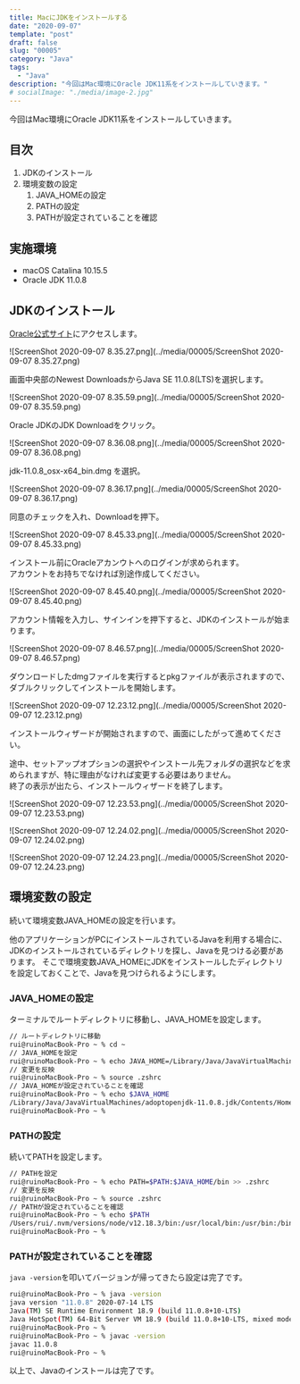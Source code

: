 ```yaml
---
title: MacにJDKをインストールする
date: "2020-09-07"
template: "post"
draft: false
slug: "00005"
category: "Java"
tags:
  - "Java"
description: "今回はMac環境にOracle JDK11系をインストールしていきます。"
# socialImage: "./media/image-2.jpg"
---
```


今回はMac環境にOracle JDK11系をインストールしていきます。

## 目次

1. JDKのインストール
2. 環境変数の設定
   1. JAVA_HOMEの設定
   2. PATHの設定
   3. PATHが設定されていることを確認

## 実施環境

- macOS Catalina 10.15.5
- Oracle JDK 11.0.8

## JDKのインストール

[Oracle公式サイト](https://www.oracle.com/java/technologies/)にアクセスします。  

![ScreenShot 2020-09-07 8.35.27.png](../media/00005/ScreenShot 2020-09-07 8.35.27.png)

画面中央部のNewest DownloadsからJava SE 11.0.8(LTS)を選択します。  

![ScreenShot 2020-09-07 8.35.59.png](../media/00005/ScreenShot 2020-09-07 8.35.59.png)

Oracle JDKのJDK Downloadをクリック。  

![ScreenShot 2020-09-07 8.36.08.png](../media/00005/ScreenShot 2020-09-07 8.36.08.png)

jdk-11.0.8_osx-x64_bin.dmg を選択。  

![ScreenShot 2020-09-07 8.36.17.png](../media/00005/ScreenShot 2020-09-07 8.36.17.png)

同意のチェックを入れ、Downloadを押下。

![ScreenShot 2020-09-07 8.45.33.png](../media/00005/ScreenShot 2020-09-07 8.45.33.png)

インストール前にOracleアカンウトへのログインが求められます。  
アカウントをお持ちでなければ別途作成してください。  

![ScreenShot 2020-09-07 8.45.40.png](../media/00005/ScreenShot 2020-09-07 8.45.40.png)

アカウント情報を入力し、サインインを押下すると、JDKのインストールが始まります。  

![ScreenShot 2020-09-07 8.46.57.png](../media/00005/ScreenShot 2020-09-07 8.46.57.png)

ダウンロードしたdmgファイルを実行するとpkgファイルが表示されますので、ダブルクリックしてインストールを開始します。

![ScreenShot 2020-09-07 12.23.12.png](../media/00005/ScreenShot 2020-09-07 12.23.12.png)

インストールウィザードが開始されますので、画面にしたがって進めてください。

途中、セットアップオプションの選択やインストール先フォルダの選択などを求められますが、特に理由がなければ変更する必要はありません。  
終了の表示が出たら、インストールウィザードを終了します。  

![ScreenShot 2020-09-07 12.23.53.png](../media/00005/ScreenShot 2020-09-07 12.23.53.png)

![ScreenShot 2020-09-07 12.24.02.png](../media/00005/ScreenShot 2020-09-07 12.24.02.png)

![ScreenShot 2020-09-07 12.24.23.png](../media/00005/ScreenShot 2020-09-07 12.24.23.png)

## 環境変数の設定

続いて環境変数JAVA_HOMEの設定を行います。  

他のアプリケーションがPCにインストールされているJavaを利用する場合に、JDKのインストールされているディレクトリを探し、Javaを見つける必要があります。
そこで環境変数JAVA_HOMEにJDKをインストールしたディレクトリを設定しておくことで、Javaを見つけられるようにします。  

### JAVA_HOMEの設定

ターミナルでルートディレクトリに移動し、JAVA_HOMEを設定します。  

``` bash
// ルートディレクトリに移動
rui@ruinoMacBook-Pro ~ % cd ~
// JAVA_HOMEを設定
rui@ruinoMacBook-Pro ~ % echo JAVA_HOME=/Library/Java/JavaVirtualMachines/adoptopenjdk-11.0.8.jdk/Contents/Home >> .zshrc
// 変更を反映
rui@ruinoMacBook-Pro ~ % source .zshrc
// JAVA_HOMEが設定されていることを確認
rui@ruinoMacBook-Pro ~ % echo $JAVA_HOME
/Library/Java/JavaVirtualMachines/adoptopenjdk-11.0.8.jdk/Contents/Home
rui@ruinoMacBook-Pro ~ %
```

### PATHの設定

続いてPATHを設定します。  

``` bash
// PATHを設定
rui@ruinoMacBook-Pro ~ % echo PATH=$PATH:$JAVA_HOME/bin >> .zshrc
// 変更を反映
rui@ruinoMacBook-Pro ~ % source .zshrc
// PATHが設定されていることを確認
rui@ruinoMacBook-Pro ~ % echo $PATH
/Users/rui/.nvm/versions/node/v12.18.3/bin:/usr/local/bin:/usr/bin:/bin:/usr/sbin:/sbin:/Library/Java/JavaVirtualMachines/adoptopenjdk-11.0.8.jdk/Contents/Home/bin
rui@ruinoMacBook-Pro ~ %
```

### PATHが設定されていることを確認

`java -version`を叩いてバージョンが帰ってきたら設定は完了です。  

``` bash
rui@ruinoMacBook-Pro ~ % java -version  
java version "11.0.8" 2020-07-14 LTS
Java(TM) SE Runtime Environment 18.9 (build 11.0.8+10-LTS)
Java HotSpot(TM) 64-Bit Server VM 18.9 (build 11.0.8+10-LTS, mixed mode)
rui@ruinoMacBook-Pro ~ %
rui@ruinoMacBook-Pro ~ % javac -version
javac 11.0.8
rui@ruinoMacBook-Pro ~ %
```

以上で、Javaのインストールは完了です。
